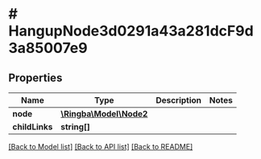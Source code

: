 # # HangupNode3d0291a43a281dcF9d3a85007e9

## Properties

Name | Type | Description | Notes
------------ | ------------- | ------------- | -------------
**node** | [**\Ringba\Model\Node2**](Node2.md) |  |
**childLinks** | **string[]** |  |

[[Back to Model list]](../../README.md#models) [[Back to API list]](../../README.md#endpoints) [[Back to README]](../../README.md)
